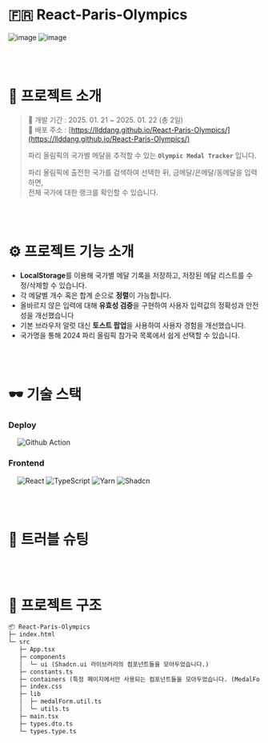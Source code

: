 # 🇫🇷 React-Paris-Olympics

![image](https://github.com/user-attachments/assets/49bda511-529d-4a3e-a763-fba118905273)
![image](https://github.com/user-attachments/assets/0e85a1df-ad41-4ef7-a0c5-89786f48ae23)

<br/>
<br/>

# 💬 프로젝트 소개
> 📅 개발 기간 : 2025. 01. 21 ~ 2025. 01. 22 (총 2일) <br/>
> 🔗 배포 주소 : [https://llddang.github.io/React-Paris-Olympics/](https://llddang.github.io/React-Paris-Olympics/) <br/>
> 
> 파리 올림픽의 국가별 메달을 추적할 수 있는 **`Olympic Medal Tracker`** 입니다. <br/>
>
> 파리 올림픽에 출전한 국가를 검색하여 선택한 뒤, 금메달/은메달/동메달을 입력하면, <br/>
> 전체 국가에 대한 랭크를 확인할 수 있습니다.

<br/>
<br/>

# ⚙ 프로젝트 기능 소개
- **LocalStorage**를 이용해 국가별 메달 기록을 저장하고, 저장된 메달 리스트를 수정/삭제할 수 있습니다.
- 각 메달별 개수 혹은 합계 순으로 **정렬**이 가능합니다.
- 올바르지 않은 입력에 대해 **유효성 검증**을 구현하여 사용자 입력값의 정확성과 안전성을 개선했습니다
- 기본 브라우저 알럿 대신 **토스트 팝업**을 사용하여 사용자 경험을 개선했습니다.
- 국가명을 통해 2024 파리 올림픽 참가국 목록에서 쉽게 선택할 수 있습니다.

<br/>
<br/>

# 🕶️ 기술 스택
### **Deploy** <br/>
 &emsp; <img src="https://img.shields.io/badge/Github_Action-000000?style=for-the-badge&logo=github&logoColor=white" alt="Github Action"/>

### **Frontend** <br/>
 &emsp; <img src="https://img.shields.io/badge/React_18.3.1-087ea4?style=for-the-badge&logo=React&logoColor=white" alt="React"/> <img src="https://img.shields.io/badge/TypeScript-3178C6.svg?style=for-the-badge&logo=TypeScript&logoColor=white" alt="TypeScript"/> <img src="https://img.shields.io/badge/Yarn_1.22.22-514C87.svg?style=for-the-badge&logo=Yarn&logoColor=white" alt="Yarn"/> <img src="https://img.shields.io/badge/shadcn/ui-000000.svg?style=for-the-badge&logo=shadcn/ui&logoColor=white" alt="Shadcn"/>

<br/>
<br/>

# 🚀 트러블 슈팅

<br/>
<br/>

# 📁 프로젝트 구조

```markdown
📦 React-Paris-Olympics
├─ index.html
└─ src
   ├─ App.tsx
   ├─ components
   │  └─ ui (Shadcn.ui 라이브러리의 컴포넌트들을 모아두었습니다.)
   ├─ constants.ts
   ├─ containers (특정 페이지에서만 사용되는 컴포넌트들을 모아두었습니다. (MedalForm, MedalTable))
   ├─ index.css
   ├─ lib
   │  ├─ medalForm.util.ts
   │  └─ utils.ts
   ├─ main.tsx
   ├─ types.dto.ts
   └─ types.type.ts
```
